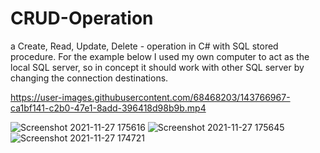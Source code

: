 # CRUD-Operation


a Create, Read, Update, Delete - operation in C# with SQL stored procedure. For the example below I used my own computer to act as the local SQL server, so in concept it should work with other SQL server by changing the connection destinations. 


https://user-images.githubusercontent.com/68468203/143766967-ca1bf141-c2b0-47e1-8add-396418d98b9b.mp4

![Screenshot 2021-11-27 175616](https://user-images.githubusercontent.com/68468203/143767363-5eaebee0-7ba5-41df-aa0c-5108d2ca5fbe.jpg)
![Screenshot 2021-11-27 175645](https://user-images.githubusercontent.com/68468203/143767377-82f3b33f-abed-4a27-814f-f63de08083a0.jpg)
![Screenshot 2021-11-27 174721](https://user-images.githubusercontent.com/68468203/143767387-164a96f4-e7c5-47d4-9d7a-933c6fc3b454.jpg)
